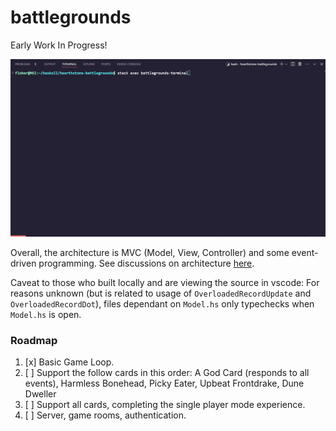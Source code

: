 # battlegrounds
Early Work In Progress!

![early-wip-demo](./docs/early-wip-demo.gif)

Overall, the architecture is MVC (Model, View, Controller) and some event-driven programming. See discussions on architecture [here](app/Model.md).

Caveat to those who built locally and are viewing the source in vscode: For reasons unknown (but is related to 
usage of `OverloadedRecordUpdate` and `OverloadedRecordDot`), files dependant on `Model.hs` only typechecks
when `Model.hs` is open.

### Roadmap
1. [x] Basic Game Loop.
2. [ ] Support the follow cards in this order: A God Card (responds to all events), Harmless Bonehead, Picky Eater, Upbeat Frontdrake, Dune Dweller
3. [ ] Support all cards, completing the single player mode experience.
4. [ ] Server, game rooms, authentication.